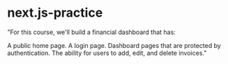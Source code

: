 # next.js-practice
"For this course, we'll build a financial dashboard that has:

A public home page.
A login page.
Dashboard pages that are protected by authentication.
The ability for users to add, edit, and delete invoices."
